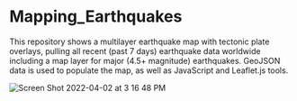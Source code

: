 # Mapping_Earthquakes

This repository shows a multilayer earthquake map with tectonic plate overlays, pulling all recent (past 7 days) earthquake data worldwide including a map layer for major (4.5+ magnitude) earthquakes.  GeoJSON data is used to populate the map, as well as JavaScript and Leaflet.js tools. 

![Screen Shot 2022-04-02 at 3 16 48 PM](https://user-images.githubusercontent.com/90944163/161399868-7f087985-37a1-4b8e-8338-a43805b71be1.png)
